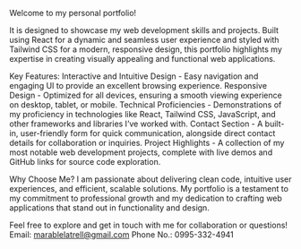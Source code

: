Welcome to my personal portfolio!

It is designed to showcase my web development skills and projects. Built using React for a dynamic and seamless user experience and styled with Tailwind CSS for a modern, responsive design, this portfolio highlights my expertise in creating visually appealing and functional web applications.

Key Features:
Interactive and Intuitive Design - Easy navigation and engaging UI to provide an excellent browsing experience.
Responsive Design - Optimized for all devices, ensuring a smooth viewing experience on desktop, tablet, or mobile.
Technical Proficiencies - Demonstrations of my proficiency in technologies like React, Tailwind CSS, JavaScript, and other frameworks and libraries I’ve worked with.
Contact Section - A built-in, user-friendly form for quick communication, alongside direct contact details for collaboration or inquiries.
Project Highlights - A collection of my most notable web development projects, complete with live demos and GitHub links for source code exploration.

Why Choose Me?
I am passionate about delivering clean code, intuitive user experiences, and efficient, scalable solutions. My portfolio is a testament to my commitment to professional growth and my dedication to crafting web applications that stand out in functionality and design.

Feel free to explore and get in touch with me for collaboration or questions!
Email: marablelatrell@gmail.com
Phone No.: 0995-332-4941
